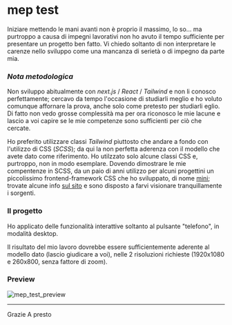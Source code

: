 # mep test 

Iniziare mettendo le mani avanti non è proprio il massimo, lo so... ma purtroppo a causa di impegni lavorativi non ho avuto il tempo sufficiente per presentare un progetto ben fatto. Vi chiedo soltanto di non interpretare le carenze nello sviluppo come una mancanza di serietà o di impegno da parte mia.

### _Nota metodologica_
Non sviluppo abitualmente con _next.js_ / _React_ / _Tailwind_ e non li conosco perfettamente; cercavo da tempo l'occasione di studiarli meglio e ho voluto comunque affornare la prova, anche solo come pretesto per studiarli eglio. Di fatto non vedo grosse complessità ma per ora riconosco le mie lacune e lascio a voi capire se le mie competenze sono sufficienti per ciò che cercate.

Ho preferito utilizzare classi _Tailwind_ piuttosto che andare a fondo con l'utilizzo di CSS (_SCSS_); da qui la non perfetta aderenza con il modello che avete dato come riferimento. Ho utilzzato solo alcune classi CSS e, purtroppo, non in modo esemplare. Dovendo dimostrare le mie compentenze in SCSS, da un paio di anni utilizzo per alcuni progettini un piccolissimo frontend-framework CSS che ho sviluppato, di nome [mini](https://mini.pimsle.com/); trovate alcune info [sul sito](https://mini.pimsle.com/) e sono disposto a farvi visionare tranquillamente i sorgenti.

### Il progetto
Ho applicato delle funzionalità interattive soltanto al pulsante "telefono", in modalità desktop.

Il risultato del mio lavoro dovrebbe essere sufficientemente aderente al modello dato (lascio giudicare a voi), nelle 2 risoluzioni richieste (1920x1080 e 260x800, senza fattore di zoom).

### Preview
![mep_test_preview](https://github.com/Pimsle/regus_replica/tree/main/mep_test_preview.png?raw=true "met - test - preview")
___
Grazie
A presto
